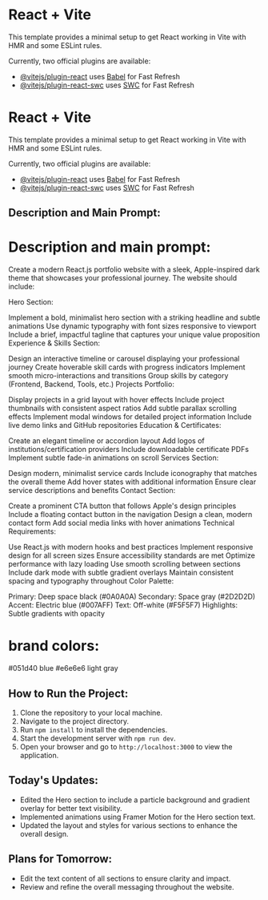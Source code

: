 # React + Vite

This template provides a minimal setup to get React working in Vite with HMR and some ESLint rules.

Currently, two official plugins are available:

- [@vitejs/plugin-react](https://github.com/vitejs/vite-plugin-react/blob/main/packages/plugin-react/README.md) uses [Babel](https://babeljs.io/) for Fast Refresh
- [@vitejs/plugin-react-swc](https://github.com/vitejs/vite-plugin-react-swc) uses [SWC](https://swc.rs/) for Fast Refresh

# React + Vite

This template provides a minimal setup to get React working in Vite with HMR and some ESLint rules.

Currently, two official plugins are available:

- [@vitejs/plugin-react](https://github.com/vitejs/vite-plugin-react/blob/main/packages/plugin-react/README.md) uses [Babel](https://babeljs.io/) for Fast Refresh
- [@vitejs/plugin-react-swc](https://github.com/vitejs/vite-plugin-react-swc) uses [SWC](https://swc.rs/) for Fast Refresh

## Description and Main Prompt:

# Description and main prompt: 

Create a modern React.js portfolio website with a sleek, Apple-inspired dark theme that showcases your professional journey. The website should include:

Hero Section:

Implement a bold, minimalist hero section with a striking headline and subtle animations
Use dynamic typography with font sizes responsive to viewport
Include a brief, impactful tagline that captures your unique value proposition
Experience & Skills Section:

Design an interactive timeline or carousel displaying your professional journey
Create hoverable skill cards with progress indicators
Implement smooth micro-interactions and transitions
Group skills by category (Frontend, Backend, Tools, etc.)
Projects Portfolio:

Display projects in a grid layout with hover effects
Include project thumbnails with consistent aspect ratios
Add subtle parallax scrolling effects
Implement modal windows for detailed project information
Include live demo links and GitHub repositories
Education & Certificates:

Create an elegant timeline or accordion layout
Add logos of institutions/certification providers
Include downloadable certificate PDFs
Implement subtle fade-in animations on scroll
Services Section:

Design modern, minimalist service cards
Include iconography that matches the overall theme
Add hover states with additional information
Ensure clear service descriptions and benefits
Contact Section:

Create a prominent CTA button that follows Apple's design principles
Include a floating contact button in the navigation
Design a clean, modern contact form
Add social media links with hover animations
Technical Requirements:

Use React.js with modern hooks and best practices
Implement responsive design for all screen sizes
Ensure accessibility standards are met
Optimize performance with lazy loading
Use smooth scrolling between sections
Include dark mode with subtle gradient overlays
Maintain consistent spacing and typography throughout
Color Palette:

Primary: Deep space black (#0A0A0A)
Secondary: Space gray (#2D2D2D)
Accent: Electric blue (#007AFF)
Text: Off-white (#F5F5F7)
Highlights: Subtle gradients with opacity

# brand colors:
#051d40 blue 
#e6e6e6 light gray 


## How to Run the Project:
1. Clone the repository to your local machine.
2. Navigate to the project directory.
3. Run `npm install` to install the dependencies.
4. Start the development server with `npm run dev`.
5. Open your browser and go to `http://localhost:3000` to view the application.

## Today's Updates:
- Edited the Hero section to include a particle background and gradient overlay for better text visibility.
- Implemented animations using Framer Motion for the Hero section text.
- Updated the layout and styles for various sections to enhance the overall design.

## Plans for Tomorrow:
- Edit the text content of all sections to ensure clarity and impact.
- Review and refine the overall messaging throughout the website.
